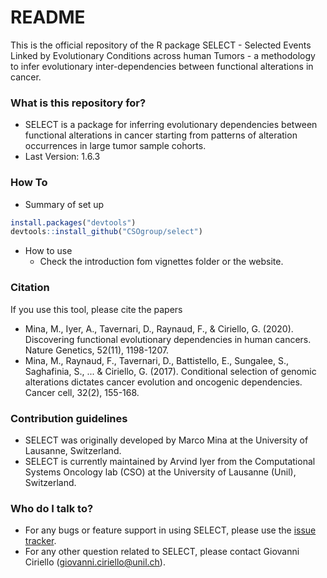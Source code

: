 # README #

This is the official repository of the R package SELECT - Selected Events Linked by Evolutionary Conditions across human Tumors - a methodology to infer evolutionary inter-dependencies between functional alterations in cancer.

### What is this repository for? ###

* SELECT is a package for inferring evolutionary dependencies between functional alterations in cancer starting from patterns of alteration occurrences in large tumor sample cohorts.
* Last Version: 1.6.3


### How To ###

* Summary of set up

``` r
install.packages("devtools")
devtools::install_github("CSOgroup/select")
```

* How to use
	- Check the introduction fom vignettes folder or the website.

### Citation ###

If you use this tool, please cite the papers

- Mina, M., Iyer, A., Tavernari, D., Raynaud, F., & Ciriello, G. (2020). Discovering functional evolutionary dependencies in human cancers. Nature Genetics, 52(11), 1198-1207.
- Mina, M., Raynaud, F., Tavernari, D., Battistello, E., Sungalee, S., Saghafinia, S., ... & Ciriello, G. (2017). Conditional selection of genomic alterations dictates cancer evolution and oncogenic dependencies. Cancer cell, 32(2), 155-168.

### Contribution guidelines ###

- SELECT was originally developed by Marco Mina at the University of Lausanne, Switzerland.
- SELECT is currently maintained by Arvind Iyer from the Computational Systems Oncology lab (CSO) at the University of Lausanne (Unil), Switzerland.

### Who do I talk to? ###

* For any bugs or feature support in using SELECT, please use the [issue tracker][issue-tracker].
* For any other question related to SELECT, please contact Giovanni Ciriello (giovanni.ciriello@unil.ch).


[issue-tracker]: https://github.com/CSOgroup/select/issues
[issue-tracker]: https://github.com/CSOgroup/select/issues